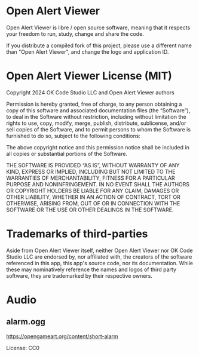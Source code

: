 
Open Alert Viewer
=================

Open Alert Viewer is libre / open source software, meaning that it respects
your freedom to run, study, change and share the code.

If you distribute a compiled fork of this project, please use a different name
than "Open Alert Viewer", and change the logo and application ID.


Open Alert Viewer License (MIT)
===============================

Copyright 2024 OK Code Studio LLC and Open Alert Viewer authors

Permission is hereby granted, free of charge, to any person obtaining a copy of
this software and associated documentation files (the “Software”), to deal in
the Software without restriction, including without limitation the rights to
use, copy, modify, merge, publish, distribute, sublicense, and/or sell copies of
the Software, and to permit persons to whom the Software is furnished to do so,
subject to the following conditions:

The above copyright notice and this permission notice shall be included in all
copies or substantial portions of the Software.

THE SOFTWARE IS PROVIDED “AS IS”, WITHOUT WARRANTY OF ANY KIND, EXPRESS OR
IMPLIED, INCLUDING BUT NOT LIMITED TO THE WARRANTIES OF MERCHANTABILITY, FITNESS
FOR A PARTICULAR PURPOSE AND NONINFRINGEMENT. IN NO EVENT SHALL THE AUTHORS OR
COPYRIGHT HOLDERS BE LIABLE FOR ANY CLAIM, DAMAGES OR OTHER LIABILITY, WHETHER
IN AN ACTION OF CONTRACT, TORT OR OTHERWISE, ARISING FROM, OUT OF OR IN
CONNECTION WITH THE SOFTWARE OR THE USE OR OTHER DEALINGS IN THE SOFTWARE.


Trademarks of third-parties
===========================

Aside from Open Alert Viewer itself, neither Open Alert Viewer nor OK Code
Studio LLC are endorsed by, nor affiliated with, the creators of the software
referenced in this app, this app's source code, nor its documentation. While
these may nominatively reference the names and logos of third party software,
they are trademarked by their respective owners.


Audio
=====

alarm.ogg
---------

<https://opengameart.org/content/short-alarm>

License: CC0


